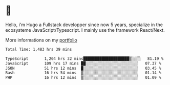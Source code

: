# 👋 

Hello, i'm Hugo a Fullstack developper since now 5 years, specialize in the ecosysteme JavaScript/Typescript. I mainly use the framework React/Next.

More informations on my [portfolio](https://hcampos.fr)

<!--START_SECTION:waka-->

```txt
Total Time: 1,483 hrs 39 mins

TypeScript       1,204 hrs 32 mins████████████████████▒░░░░   81.19 %
JavaScript       109 hrs 17 mins ██░░░░░░░░░░░░░░░░░░░░░░░   07.37 %
JSON             51 hrs 12 mins  █░░░░░░░░░░░░░░░░░░░░░░░░   03.45 %
Bash             16 hrs 54 mins  ▒░░░░░░░░░░░░░░░░░░░░░░░░   01.14 %
PHP              16 hrs 12 mins  ▒░░░░░░░░░░░░░░░░░░░░░░░░   01.09 %
```

<!--END_SECTION:waka-->
